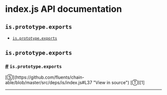 # index.js API documentation

<!-- div class="toc-container" -->

<!-- div -->

## `is.prototype.exports`
* <a href="#is-prototype-exports">`is.prototype.exports`</a>

<!-- /div -->

<!-- /div -->

<!-- div class="doc-container" -->

<!-- div -->

## `is.prototype.exports`

<!-- div -->

<h3 id="is-prototype-exports"><a href="#is-prototype-exports">#</a>&nbsp;<code>is.prototype.exports</code></h3>
[&#x24C8;](https://github.com/fluents/chain-able/blob/master/src/deps/is/index.js#L37 "View in source") [&#x24C9;][1]



---

<!-- /div -->

<!-- /div -->

<!-- /div -->

 [1]: #is.prototype.exports "Jump back to the TOC."
